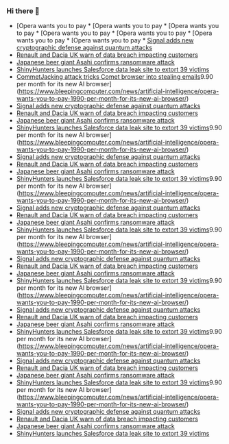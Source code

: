 ### Hi there 👋

<!--START_SECTION:feed-->
* [Opera wants you to pay * [Opera wants you to pay * [Opera wants you to pay * [Opera wants you to pay * [Opera wants you to pay * [Opera wants you to pay * [Opera wants you to pay * [Signal adds new cryptographic defense against quantum attacks](https://www.bleepingcomputer.com/news/security/signal-adds-new-cryptographic-defense-against-quantum-attacks/)
* [Renault and Dacia UK warn of data breach impacting customers](https://www.bleepingcomputer.com/news/security/renault-and-dacia-uk-warn-of-data-breach-impacting-customers/)
* [Japanese beer giant Asahi confirms ransomware attack](https://www.bleepingcomputer.com/news/security/japanese-beer-giant-asahi-confirms-ransomware-attack/)
* [ShinyHunters launches Salesforce data leak site to extort 39 victims](https://www.bleepingcomputer.com/news/security/shinyhunters-starts-leaking-data-stolen-in-salesforce-attacks/)
* [CommetJacking attack tricks Comet browser into stealing emails](https://www.bleepingcomputer.com/news/security/commetjacking-attack-tricks-comet-browser-into-stealing-emails/)9.90 per month for its new AI browser](https://www.bleepingcomputer.com/news/artificial-intelligence/opera-wants-you-to-pay-1990-per-month-for-its-new-ai-browser/)
* [Signal adds new cryptographic defense against quantum attacks](https://www.bleepingcomputer.com/news/security/signal-adds-new-cryptographic-defense-against-quantum-attacks/)
* [Renault and Dacia UK warn of data breach impacting customers](https://www.bleepingcomputer.com/news/security/renault-and-dacia-uk-warn-of-data-breach-impacting-customers/)
* [Japanese beer giant Asahi confirms ransomware attack](https://www.bleepingcomputer.com/news/security/japanese-beer-giant-asahi-confirms-ransomware-attack/)
* [ShinyHunters launches Salesforce data leak site to extort 39 victims](https://www.bleepingcomputer.com/news/security/shinyhunters-starts-leaking-data-stolen-in-salesforce-attacks/)9.90 per month for its new AI browser](https://www.bleepingcomputer.com/news/artificial-intelligence/opera-wants-you-to-pay-1990-per-month-for-its-new-ai-browser/)
* [Signal adds new cryptographic defense against quantum attacks](https://www.bleepingcomputer.com/news/security/signal-adds-new-cryptographic-defense-against-quantum-attacks/)
* [Renault and Dacia UK warn of data breach impacting customers](https://www.bleepingcomputer.com/news/security/renault-and-dacia-uk-warn-of-data-breach-impacting-customers/)
* [Japanese beer giant Asahi confirms ransomware attack](https://www.bleepingcomputer.com/news/security/japanese-beer-giant-asahi-confirms-ransomware-attack/)
* [ShinyHunters launches Salesforce data leak site to extort 39 victims](https://www.bleepingcomputer.com/news/security/shinyhunters-starts-leaking-data-stolen-in-salesforce-attacks/)9.90 per month for its new AI browser](https://www.bleepingcomputer.com/news/artificial-intelligence/opera-wants-you-to-pay-1990-per-month-for-its-new-ai-browser/)
* [Signal adds new cryptographic defense against quantum attacks](https://www.bleepingcomputer.com/news/security/signal-adds-new-cryptographic-defense-against-quantum-attacks/)
* [Renault and Dacia UK warn of data breach impacting customers](https://www.bleepingcomputer.com/news/security/renault-and-dacia-uk-warn-of-data-breach-impacting-customers/)
* [Japanese beer giant Asahi confirms ransomware attack](https://www.bleepingcomputer.com/news/security/japanese-beer-giant-asahi-confirms-ransomware-attack/)
* [ShinyHunters launches Salesforce data leak site to extort 39 victims](https://www.bleepingcomputer.com/news/security/shinyhunters-starts-leaking-data-stolen-in-salesforce-attacks/)9.90 per month for its new AI browser](https://www.bleepingcomputer.com/news/artificial-intelligence/opera-wants-you-to-pay-1990-per-month-for-its-new-ai-browser/)
* [Signal adds new cryptographic defense against quantum attacks](https://www.bleepingcomputer.com/news/security/signal-adds-new-cryptographic-defense-against-quantum-attacks/)
* [Renault and Dacia UK warn of data breach impacting customers](https://www.bleepingcomputer.com/news/security/renault-and-dacia-uk-warn-of-data-breach-impacting-customers/)
* [Japanese beer giant Asahi confirms ransomware attack](https://www.bleepingcomputer.com/news/security/japanese-beer-giant-asahi-confirms-ransomware-attack/)
* [ShinyHunters launches Salesforce data leak site to extort 39 victims](https://www.bleepingcomputer.com/news/security/shinyhunters-starts-leaking-data-stolen-in-salesforce-attacks/)9.90 per month for its new AI browser](https://www.bleepingcomputer.com/news/artificial-intelligence/opera-wants-you-to-pay-1990-per-month-for-its-new-ai-browser/)
* [Signal adds new cryptographic defense against quantum attacks](https://www.bleepingcomputer.com/news/security/signal-adds-new-cryptographic-defense-against-quantum-attacks/)
* [Renault and Dacia UK warn of data breach impacting customers](https://www.bleepingcomputer.com/news/security/renault-and-dacia-uk-warn-of-data-breach-impacting-customers/)
* [Japanese beer giant Asahi confirms ransomware attack](https://www.bleepingcomputer.com/news/security/japanese-beer-giant-asahi-confirms-ransomware-attack/)
* [ShinyHunters launches Salesforce data leak site to extort 39 victims](https://www.bleepingcomputer.com/news/security/shinyhunters-starts-leaking-data-stolen-in-salesforce-attacks/)9.90 per month for its new AI browser](https://www.bleepingcomputer.com/news/artificial-intelligence/opera-wants-you-to-pay-1990-per-month-for-its-new-ai-browser/)
* [Signal adds new cryptographic defense against quantum attacks](https://www.bleepingcomputer.com/news/security/signal-adds-new-cryptographic-defense-against-quantum-attacks/)
* [Renault and Dacia UK warn of data breach impacting customers](https://www.bleepingcomputer.com/news/security/renault-and-dacia-uk-warn-of-data-breach-impacting-customers/)
* [Japanese beer giant Asahi confirms ransomware attack](https://www.bleepingcomputer.com/news/security/japanese-beer-giant-asahi-confirms-ransomware-attack/)
* [ShinyHunters launches Salesforce data leak site to extort 39 victims](https://www.bleepingcomputer.com/news/security/shinyhunters-starts-leaking-data-stolen-in-salesforce-attacks/)9.90 per month for its new AI browser](https://www.bleepingcomputer.com/news/artificial-intelligence/opera-wants-you-to-pay-1990-per-month-for-its-new-ai-browser/)
* [Signal adds new cryptographic defense against quantum attacks](https://www.bleepingcomputer.com/news/security/signal-adds-new-cryptographic-defense-against-quantum-attacks/)
* [Renault and Dacia UK warn of data breach impacting customers](https://www.bleepingcomputer.com/news/security/renault-and-dacia-uk-warn-of-data-breach-impacting-customers/)
* [Japanese beer giant Asahi confirms ransomware attack](https://www.bleepingcomputer.com/news/security/japanese-beer-giant-asahi-confirms-ransomware-attack/)
* [ShinyHunters launches Salesforce data leak site to extort 39 victims](https://www.bleepingcomputer.com/news/security/shinyhunters-starts-leaking-data-stolen-in-salesforce-attacks/)
<!--END_SECTION:feed-->

<!--
**frankenk/frankenk** is a ✨ _special_ ✨ repository because its `README.md` (this file) appears on your GitHub profile.

Here are some ideas to get you started:

- 🔭 I’m currently working on ...
- 🌱 I’m currently learning ...
- 👯 I’m looking to collaborate on ...
- 🤔 I’m looking for help with ...
- 💬 Ask me about ...
- 📫 How to reach me: ...
- 😄 Pronouns: ...
- ⚡ Fun fact: ...
-->



